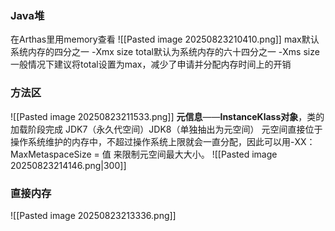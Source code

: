 ### **Java堆**
 在Arthas里用memory查看
![[Pasted image 20250823210410.png]]
max默认系统内存的四分之一  -Xmx size
total默认为系统内存的六十四分之一  -Xms size   
一般情况下建议将total设置为max，减少了申请并分配内存时间上的开销

### 方法区
![[Pasted image 20250823211533.png]]
**元信息**——**InstanceKlass对象**，类的加载阶段完成 JDK7（永久代空间）JDK8（单独抽出为元空间）
  元空间直接位于操作系统维护的内存中，不超过操作系统上限就会一直分配，因此可以用-XX：MaxMetaspaceSize = 值 来限制元空间最大大小。
![[Pasted image 20250823214146.png|300]]

### 直接内存
![[Pasted image 20250823213336.png]]


